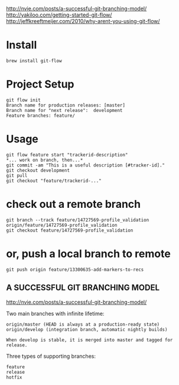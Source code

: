 http://nvie.com/posts/a-successful-git-branching-model/
http://yakiloo.com/getting-started-git-flow/
http://jeffkreeftmeijer.com/2010/why-arent-you-using-git-flow/

# Install

    brew install git-flow

# Project Setup

    git flow init
    Branch name for production releases: [master]
    Branch name for "next release":  development
    Feature branches: feature/

# Usage

    git flow feature start "trackerid-description"
    *... work on branch, then...*
    git commit -am "This is a useful description [#tracker-id]."
    git checkout development
    git pull
    git checkout "feature/trackerid-..."

# check out a remote branch

    git branch --track feature/14727569-profile_validation origin/feature/14727569-profile_validation
    git checkout feature/14727569-profile_validation

# or, push a local branch to remote

    git push origin feature/13300635-add-markers-to-recs


## A SUCCESSFUL GIT BRANCHING MODEL

http://nvie.com/posts/a-successful-git-branching-model/

Two main branches with infinite lifetime:

    origin/master (HEAD is always at a production-ready state)
    origin/develop (integration branch, automatic nightly builds)
    
    When develop is stable, it is merged into master and tagged for release.

Three types of supporting branches:

    feature
    release
    hotfix
